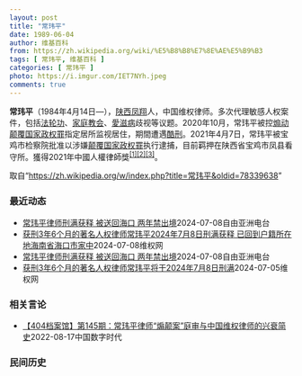 ```yaml
---
layout: post
title: "常玮平"
date: 1989-06-04
author: 维基百科
from: https://zh.wikipedia.org/wiki/%E5%B8%B8%E7%8E%AE%E5%B9%B3
tags: [ 常玮平, 维基百科 ]
categories: [ 常玮平 ]
photo: https://i.imgur.com/IET7NYh.jpeg
comments: true
---
```

<div class="mw-content-ltr mw-parser-output" lang="zh" dir="ltr"><style data-mw-deduplicate="TemplateStyles:r83216930">.mw-parser-output .infobox-subbox{padding:0;border:none;margin:-3px;width:auto;min-width:100%;font-size:100%;clear:none;float:none;background-color:transparent}.mw-parser-output .infobox-3cols-child{margin:auto}.mw-parser-output .infobox .navbar{font-size:100%}body.skin-minerva .mw-parser-output .infobox-header,body.skin-minerva .mw-parser-output .infobox-subheader,body.skin-minerva .mw-parser-output .infobox-above,body.skin-minerva .mw-parser-output .infobox-title,body.skin-minerva .mw-parser-output .infobox-image,body.skin-minerva .mw-parser-output .infobox-full-data,body.skin-minerva .mw-parser-output .infobox-below{text-align:center}html.skin-theme-clientpref-night .mw-parser-output .infobox-full-data:not(.notheme)>div:not(.notheme)[style]{background:#1f1f23!important;color:#f8f9fa}@media(prefers-color-scheme:dark){html.skin-theme-clientpref-os .mw-parser-output .infobox-full-data:not(.notheme) div:not(.notheme){background:#1f1f23!important;color:#f8f9fa}}html.skin-theme-clientpref-night .mw-parser-output .infobox td div:not(.notheme)[style]{background:transparent!important;color:var(--color-base,#202122)}@media(prefers-color-scheme:dark){html.skin-theme-clientpref-os .mw-parser-output .infobox td div:not(.notheme)[style]{background:transparent!important;color:var(--color-base,#202122)}}html.skin-theme-clientpref-night .mw-parser-output .infobox td div.NavHead:not(.notheme)[style]{background:transparent!important}@media(prefers-color-scheme:dark){html.skin-theme-clientpref-os .mw-parser-output .infobox td div.NavHead:not(.notheme)[style]{background:transparent!important}}@media(min-width:640px){body.skin--responsive .mw-parser-output .infobox-table{display:table!important}body.skin--responsive .mw-parser-output .infobox-table>caption{display:table-caption!important}body.skin--responsive .mw-parser-output .infobox-table>tbody{display:table-row-group}body.skin--responsive .mw-parser-output .infobox-table tr{display:table-row!important}body.skin--responsive .mw-parser-output .infobox-table th,body.skin--responsive .mw-parser-output .infobox-table td{padding-left:inherit;padding-right:inherit}}</style>
<p><b>常玮平</b>（1984年4月14日<span class="useeditintro" title="Template:BLP editintro">—</span>），<a href="/wiki/%E9%99%95%E8%A5%BF" class="mw-redirect" title="陕西">陕西</a><a href="/wiki/%E5%87%A4%E7%BF%94" class="mw-redirect" title="凤翔">凤翔</a>人，中国维权律师。多次代理敏感人权案件，包括<a href="/wiki/%E6%B3%95%E8%BD%AE%E5%8A%9F" title="法轮功">法轮功</a>、<a href="/wiki/%E5%AE%B6%E5%BA%AD%E6%95%99%E4%BC%9A" class="mw-redirect" title="家庭教会">家庭教会</a>、<a href="/wiki/%E6%84%9B%E6%BB%8B%E7%97%85" class="mw-redirect" title="愛滋病">愛滋病</a>歧视等议题。2020年10月，常玮平被控<a href="/wiki/%E7%85%BD%E5%8A%A8%E9%A2%A0%E8%A6%86%E5%9B%BD%E5%AE%B6%E6%94%BF%E6%9D%83%E7%BD%AA" title="煽动颠覆国家政权罪">煽动颠覆国家政权罪</a>指定居所监视居住，期間遭遇<a href="/wiki/%E9%85%B7%E5%88%91" title="酷刑">酷刑</a>。2021年4月7日，常玮平被宝鸡市检察院批准以涉嫌<a href="/wiki/%E9%A2%A0%E8%A6%86%E5%9B%BD%E5%AE%B6%E6%94%BF%E6%9D%83%E7%BD%AA" title="颠覆国家政权罪">颠覆国家政权罪</a>执行逮捕，目前羁押在陕西省宝鸡市凤县看守所。獲得2021年中國人權律師獎<sup id="cite_ref-1" class="reference"><a href="#cite_note-1">[1]</a></sup><sup id="cite_ref-2" class="reference"><a href="#cite_note-2">[2]</a></sup><sup id="cite_ref-3" class="reference"><a href="#cite_note-3">[3]</a></sup>。
</p>
<meta property="mw:PageProp/toc">
</div><!--esi <esi:include src="/esitest-fa8a495983347898/content" /> --><noscript><img src="https://login.wikimedia.org/wiki/Special:CentralAutoLogin/start?type=1x1" alt="" width="1" height="1" style="border: none; position: absolute;"></noscript>
<div class="printfooter" data-nosnippet="">取自“<a dir="ltr" href="https://zh.wikipedia.org/w/index.php?title=常玮平&amp;oldid=78339638">https://zh.wikipedia.org/w/index.php?title=常玮平&amp;oldid=78339638</a>”</div><div id="recent-news"><h3>最近动态</h3><ul><li><a href="https://nodebe4.github.io/waimei/2024-07-08/%E5%B8%B8%E7%8E%AE%E5%B9%B3%E5%BE%8B%E5%B8%88%E5%88%91%E6%BB%A1%E8%8E%B7%E9%87%8A-%E8%A2%AB%E9%80%81%E5%9B%9E%E6%B5%B7%E5%8F%A3-%E4%B8%A4%E5%B9%B4%E7%A6%81%E5%87%BA%E5%A2%83" title="常玮平律师刑满获释 被送回海口 两年禁出境—— 资料照：陕西人权律师常玮平 X平台 因涉“厦门聚会案”而被中国当局以“颠覆国家政权罪”判刑3年半的著名人权律师常玮平7月8日刑满获释。他的妻子、身...">常玮平律师刑满获释 被送回海口 两年禁出境</a><time>2024-07-08</time><a class="tag">自由亚洲电台</a></li>
<li><a href="https://nodebe4.github.io/waimei/2024-07-08/%E8%8E%B7%E5%88%913%E5%B9%B46%E4%B8%AA%E6%9C%88%E7%9A%84%E8%91%97%E5%90%8D%E4%BA%BA%E6%9D%83%E5%BE%8B%E5%B8%88%E5%B8%B8%E7%8E%AE%E5%B9%B32024%E5%B9%B47%E6%9C%888%E6%97%A5%E5%88%91%E6%BB%A1%E8%8E%B7%E9%87%8A-%E5%B7%B2%E5%9B%9E%E5%88%B0%E6%88%B7%E7%B1%8D%E6%89%80%E5%9C%A8%E5%9C%B0%E6%B5%B7%E5%8D%97%E7%9C%81%E6%B5%B7%E5%8F%A3%E5%B8%82%E5%AE%B6%E4%B8%AD" title="获刑3年6个月的著名人权律师常玮平2024年7月8日刑满获释 已回到户籍所在地海南省海口市家中—— （维权网信息中心报道）2024年7月9日，本网获悉：获刑3年6个月的著名人权律师常玮平于202...">获刑3年6个月的著名人权律师常玮平2024年7月8日刑满获释 已回到户籍所在地海南省海口市家中</a><time>2024-07-08</time><a class="tag">维权网</a></li>
<li><a href="https://nodebe4.github.io/waimei/2024-07-08/%E5%B8%B8%E7%8E%AE%E5%B9%B3%E5%BE%8B%E5%B8%88%E5%88%91%E6%BB%A1%E8%8E%B7%E9%87%8A-%E8%A2%AB%E9%80%81%E5%9B%9E%E6%B5%B7%E5%8F%A3-%E4%B8%A4%E5%B9%B4%E7%A6%81%E5%87%BA%E5%A2%83" title="常玮平律师刑满获释 被送回海口 两年禁出境—— 资料照：陕西人权律师常玮平 X平台 因涉“厦门聚会案”而被中国当局以“颠覆国家政权罪”判刑3年半的著名人权律师常玮平7月8日刑满获释。他的妻子、身...">常玮平律师刑满获释 被送回海口 两年禁出境</a><time>2024-07-08</time><a class="tag">自由亚洲电台</a></li>
<li><a href="https://nodebe4.github.io/waimei/2024-07-05/%E8%8E%B7%E5%88%913%E5%B9%B46%E4%B8%AA%E6%9C%88%E7%9A%84%E8%91%97%E5%90%8D%E4%BA%BA%E6%9D%83%E5%BE%8B%E5%B8%88%E5%B8%B8%E7%8E%AE%E5%B9%B3%E5%B0%86%E4%BA%8E2024%E5%B9%B47%E6%9C%888%E6%97%A5%E5%88%91%E6%BB%A1" title="获刑3年6个月的著名人权律师常玮平将于2024年7月8日刑满—— （维权网信息中心报道）2024年7月6日，本网获悉：获刑3年6个月的著名人权律师常玮平将于2024年7月8日刑满。常玮平妻子陈紫...">获刑3年6个月的著名人权律师常玮平将于2024年7月8日刑满</a><time>2024-07-05</time><a class="tag">维权网</a></li>
</ul></div><div id="open-opinion"><h3>相关言论</h3><ul><li><a href="https://nodebe4.github.io/opinion/2022-08-17/404%E6%A1%A3%E6%A1%88%E9%A6%86-%E7%AC%AC145%E6%9C%9F-%E5%B8%B8%E7%8E%AE%E5%B9%B3%E5%BE%8B%E5%B8%88-%E7%85%BD%E9%A2%A0%E6%A1%88-%E5%BA%AD%E5%AE%A1%E4%B8%8E%E4%B8%AD%E5%9B%BD%E7%BB%B4%E6%9D%83%E5%BE%8B%E5%B8%88%E7%9A%84%E5%85%B4%E8%A1%B0%E7%AE%80%E5%8F%B2/" title="中国数字时代">【404档案馆】第145期：常玮平律师“煽颠案”庭审与中国维权律师的兴衰简史</a><time>2022-08-17</time><a class="tag">中国数字时代</a></li>
</ul></div><div id="mjls-record"><h3>民间历史</h3><ul></ul></div>